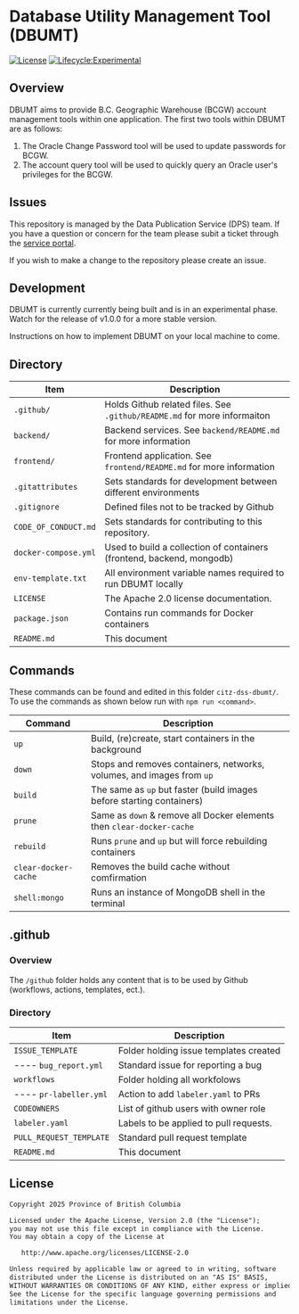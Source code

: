 # Database Utility Management Tool (DBUMT)

[![License](https://img.shields.io/badge/License-Apache%202.0-blue.svg)](LICENSE)
[![Lifecycle:Experimental](https://img.shields.io/badge/Lifecycle-Experimental-339999)](https://github.com/bcgov/repomountie/blob/master/doc/lifecycle-badges.md)

## Overview

DBUMT aims to provide B.C. Geographic Warehouse (BCGW) account management tools within one application. The first two tools within DBUMT are as follows:

1. The Oracle Change Password tool will be used to update passwords for BCGW.
2. The account query tool will be used to quickly query an Oracle user's privileges for the BCGW.


## Issues

This repository is managed by the Data Publication Service (DPS) team. If you have a question or concern for the team please subit a ticket through the [service portal](https://dpdd.atlassian.net/servicedesk/customer/portal/1/group/5).

If you wish to make a change to the repository please create an issue.

## Development

DBUMT is currently currently being built and is in an experimental phase. Watch for the release of v1.0.0 for a more stable version.

Instructions on how to implement DBUMT on your local machine to come.

## Directory

| Item                 | Description                                                              |
| -------------------- | ------------------------------------------------------------------------ |
| `.github/`           | Holds Github related files. See `.github/README.md` for more informaiton |
| `backend/`           | Backend services. See `backend/README.md` for more information           |
| `frontend/`          | Frontend application. See `frontend/README.md` for more information      |
| `.gitattributes`     | Sets standards for development between different environments            |
| `.gitignore`         | Defined files not to be tracked by Github                                |
| `CODE_OF_CONDUCT.md` | Sets standards for contributing to this repository.                      |
| `docker-compose.yml` | Used to build a collection of containers (frontend, backend, mongodb)    |
| `env-template.txt`   | All environment variable names required to run DBUMT locally             |
| `LICENSE`            | The Apache 2.0 license documentation.                                    |
| `package.json`       | Contains run commands for Docker containers                              |
| `README.md`          | This document                                                            |

## Commands

These commands can be found and edited in this folder `citz-dss-dbumt/`. To use the commands as shown below run with `npm run <command>`.

| Command              | Description                                                           |
| -------------------- | --------------------------------------------------------------------- |
| `up`                 | Build, (re)create, start containers in the background                 |
| `down`               | Stops and removes containers, networks, volumes, and images from `up` |
| `build`              | The same as `up` but faster (build images before starting containers) |
| `prune`              | Same as `down` & remove all Docker elements then `clear-docker-cache` |
| `rebuild`            | Runs `prune` and `up` but will force rebuilding containers            |
| `clear-docker-cache` | Removes the build cache without comfirmation                          |
| `shell:mongo`        | Runs an instance of MongoDB shell in the terminal                     |


## .github

<!-- This section is included here as a README in `.github` directory will take precedence over any root file -->

### Overview

The `/github` folder holds any content that is to be used by Github (workflows, actions, templates, ect.).

### Directory

| Item                    | Description                            |
| ----------------------- | -------------------------------------- |
| `ISSUE_TEMPLATE`        | Folder holding issue templates created |
|  ---- `bug_report.yml`  | Standard issue for reporting a bug     |
| `workflows`             | Folder holding all workfolows          |
|  ---- `pr-labeller.yml` | Action to add `labeler.yaml` to PRs    |
| `CODEOWNERS`            | List of github users with owner role   |
| `labeler.yaml`          | Labels to be applied to pull requests. |
| `PULL_REQUEST_TEMPLATE` | Standard pull request template         |
| `README.md`             | This document                          |

## License

```md
Copyright 2025 Province of British Columbia

Licensed under the Apache License, Version 2.0 (the "License");
you may not use this file except in compliance with the License.
You may obtain a copy of the License at

   http://www.apache.org/licenses/LICENSE-2.0

Unless required by applicable law or agreed to in writing, software
distributed under the License is distributed on an "AS IS" BASIS,
WITHOUT WARRANTIES OR CONDITIONS OF ANY KIND, either express or implied.
See the License for the specific language governing permissions and
limitations under the License.
```
